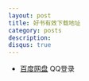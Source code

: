```yaml
---
layout: post
title: 好书有效下载地址
category: posts
description:
disqus: true
---
```


* [百度网盘](http://pan.baidu.com/disk/home)
  QQ登录